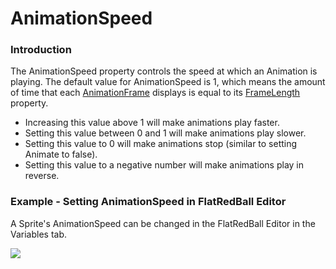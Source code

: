 # AnimationSpeed

### Introduction

The AnimationSpeed property controls the speed at which an Animation is playing. The default value for AnimationSpeed is 1, which means the amount of time that each [AnimationFrame](../../../../../frb/docs/index.php) displays is equal to its [FrameLength](../../../../../frb/docs/index.php) property.

* Increasing this value above 1 will make animations play faster.
* Setting this value between 0 and 1 will make animations play slower.
* Setting this value to 0 will make animations stop (similar to setting Animate to false).
* Setting this value to a negative number will make animations play in reverse.

### Example - Setting AnimationSpeed in FlatRedBall Editor

A Sprite's AnimationSpeed can be changed in the FlatRedBall Editor in the Variables tab.

![](../../../../../.gitbook/assets/2022-07-img\_62e69faa9b168.png)

###
